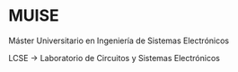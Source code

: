 # MUISE
Máster Universitario en Ingeniería de Sistemas Electrónicos

LCSE -> Laboratorio de Circuitos y Sistemas Electrónicos
